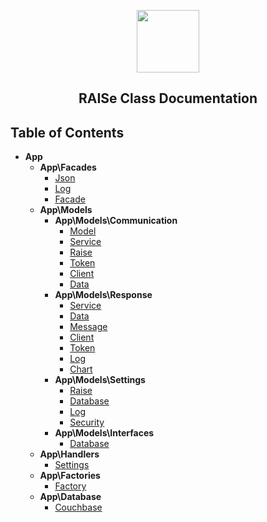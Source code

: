 <p align="center">
  <img src="http://imgur.com/iQU8c9L.png" width="100px"/>
</p>

<p align="center">
  <h2 align="center">RAISe Class Documentation</h2>
</p>

Table of Contents
-----------------

* **App**
    * **App\Facades**
        * [Json](App-Facades-Json.md)
        * [Log](App-Facades-Log.md)
        * [Facade](App-Facades-Facade.md)
    * **App\Models**
        * **App\Models\Communication**
            * [Model](App-Models-Communication-Model.md)
            * [Service](App-Models-Communication-Service.md)
            * [Raise](App-Models-Communication-Raise.md)
            * [Token](App-Models-Communication-Token.md)
            * [Client](App-Models-Communication-Client.md)
            * [Data](App-Models-Communication-Data.md)
        * **App\Models\Response**
            * [Service](App-Models-Response-Service.md)
            * [Data](App-Models-Response-Data.md)
            * [Message](App-Models-Response-Message.md)
            * [Client](App-Models-Response-Client.md)
            * [Token](App-Models-Response-Token.md)
            * [Log](App-Models-Response-Log.md)
            * [Chart](App-Models-Response-Chart.md)
        * **App\Models\Settings**
            * [Raise](App-Models-Settings-Raise.md)
            * [Database](App-Models-Settings-Database.md)
            * [Log](App-Models-Settings-Log.md)
            * [Security](App-Models-Settings-Security.md)
        * **App\Models\Interfaces**
            * [Database](App-Models-Interfaces-Database.md)
    * **App\Handlers**
        * [Settings](App-Handlers-Settings.md)
    * **App\Factories**
        * [Factory](App-Factories-Factory.md)
    * **App\Database**
        * [Couchbase](App-Database-Couchbase.md)

